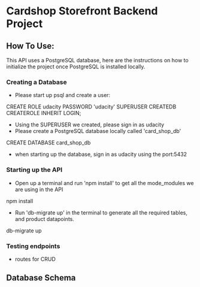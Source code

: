 # Cardshop Storefront Backend Project

## How To Use:
This API uses a PostgreSQL database, here are the instructions on how to initialize the project once PostgreSQL is installed locally.

### Creating a Database
- Please start up psql and create a user:

CREATE ROLE udacity PASSWORD 'udacity' SUPERUSER CREATEDB CREATEROLE INHERIT LOGIN;

- Using the SUPERUSER we created, please sign in as udacity
- Please create a PostgreSQL database locally called 'card_shop_db'

CREATE DATABASE card_shop_db

- when starting up the database, sign in as udacity using the port:5432

### Starting up the API
- Open up a terminal and run 'npm install' to get all the mode_modules we are using in the API

npm install

- Run 'db-migrate up' in the terminal to generate all the required tables, and product datapoints.

db-migrate up

### Testing endpoints
- routes for CRUD

## Database Schema
